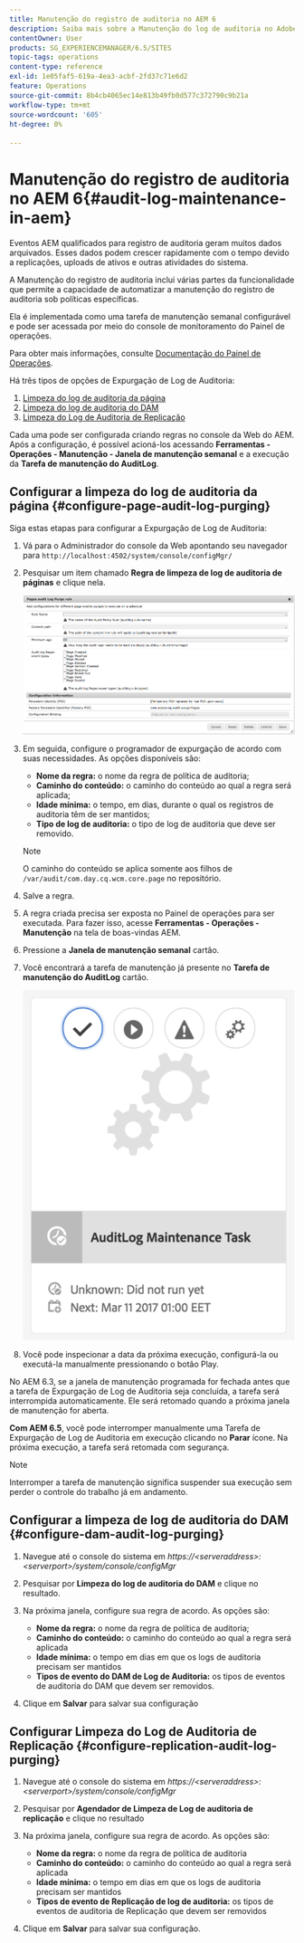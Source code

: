 ```yaml
---
title: Manutenção do registro de auditoria no AEM 6
description: Saiba mais sobre a Manutenção do log de auditoria no Adobe Experience Manager (AEM).
contentOwner: User
products: SG_EXPERIENCEMANAGER/6.5/SITES
topic-tags: operations
content-type: reference
exl-id: 1e05faf5-619a-4ea3-acbf-2fd37c71e6d2
feature: Operations
source-git-commit: 8b4cb4065ec14e813b49fb0d577c372790c9b21a
workflow-type: tm+mt
source-wordcount: '605'
ht-degree: 0%

---
```


# Manutenção do registro de auditoria no AEM 6{#audit-log-maintenance-in-aem}

Eventos AEM qualificados para registro de auditoria geram muitos dados arquivados. Esses dados podem crescer rapidamente com o tempo devido a replicações, uploads de ativos e outras atividades do sistema.

A Manutenção do registro de auditoria inclui várias partes da funcionalidade que permite a capacidade de automatizar a manutenção do registro de auditoria sob políticas específicas.

Ela é implementada como uma tarefa de manutenção semanal configurável e pode ser acessada por meio do console de monitoramento do Painel de operações.

Para obter mais informações, consulte [Documentação do Painel de Operações](/help/sites-administering/operations-dashboard.md).

Há três tipos de opções de Expurgação de Log de Auditoria:

1. [Limpeza do log de auditoria da página](/help/sites-administering/operations-audit-log.md#configure-page-audit-log-purging)
1. [Limpeza do log de auditoria do DAM](/help/sites-administering/operations-audit-log.md#configure-dam-audit-log-purging)
1. [Limpeza do Log de Auditoria de Replicação](/help/sites-administering/operations-audit-log.md#configure-replication-audit-log-purging)

Cada uma pode ser configurada criando regras no console da Web do AEM. Após a configuração, é possível acioná-los acessando **Ferramentas - Operações - Manutenção - Janela de manutenção semanal** e a execução da **Tarefa de manutenção do AuditLog**.

## Configurar a limpeza do log de auditoria da página {#configure-page-audit-log-purging}

Siga estas etapas para configurar a Expurgação de Log de Auditoria:

1. Vá para o Administrador do console da Web apontando seu navegador para `http://localhost:4502/system/console/configMgr/`

1. Pesquisar um item chamado **Regra de limpeza de log de auditoria de páginas** e clique nela.

   ![chlimage_1-365](assets/chlimage_1-365.png)

1. Em seguida, configure o programador de expurgação de acordo com suas necessidades. As opções disponíveis são:

   * **Nome da regra:** o nome da regra de política de auditoria;
   * **Caminho do conteúdo:** o caminho do conteúdo ao qual a regra será aplicada;
   * **Idade mínima:** o tempo, em dias, durante o qual os registros de auditoria têm de ser mantidos;
   * **Tipo de log de auditoria:** o tipo de log de auditoria que deve ser removido.

   >[!NOTE]
   >
   >O caminho do conteúdo se aplica somente aos filhos de `/var/audit/com.day.cq.wcm.core.page` no repositório.

1. Salve a regra.
1. A regra criada precisa ser exposta no Painel de operações para ser executada. Para fazer isso, acesse **Ferramentas - Operações - Manutenção** na tela de boas-vindas AEM.

1. Pressione a **Janela de manutenção semanal** cartão.

1. Você encontrará a tarefa de manutenção já presente no **Tarefa de manutenção do AuditLog** cartão.

   ![chlimage_1-366](assets/chlimage_1-366.png)

1. Você pode inspecionar a data da próxima execução, configurá-la ou executá-la manualmente pressionando o botão Play.

No AEM 6.3, se a janela de manutenção programada for fechada antes que a tarefa de Expurgação de Log de Auditoria seja concluída, a tarefa será interrompida automaticamente. Ele será retomado quando a próxima janela de manutenção for aberta.

**Com AEM 6.5**, você pode interromper manualmente uma Tarefa de Expurgação de Log de Auditoria em execução clicando no **Parar** ícone. Na próxima execução, a tarefa será retomada com segurança.

>[!NOTE]
>
>Interromper a tarefa de manutenção significa suspender sua execução sem perder o controle do trabalho já em andamento.

## Configurar a limpeza de log de auditoria do DAM {#configure-dam-audit-log-purging}

1. Navegue até o console do sistema em *https://&lt;serveraddress>:&lt;serverport>/system/console/configMgr*
1. Pesquisar por **Limpeza do log de auditoria do DAM** e clique no resultado.
1. Na próxima janela, configure sua regra de acordo. As opções são:

   * **Nome da regra:** o nome da regra de política de auditoria;
   * **Caminho do conteúdo:** o caminho do conteúdo ao qual a regra será aplicada
   * **Idade mínima:** o tempo em dias em que os logs de auditoria precisam ser mantidos
   * **Tipos de evento do DAM de Log de Auditoria:** os tipos de eventos de auditoria do DAM que devem ser removidos.

1. Clique em **Salvar** para salvar sua configuração

## Configurar Limpeza do Log de Auditoria de Replicação  {#configure-replication-audit-log-purging}

1. Navegue até o console do sistema em *https://&lt;serveraddress>:&lt;serverport>/system/console/configMgr*
1. Pesquisar por **Agendador de Limpeza de Log de auditoria de replicação** e clique no resultado
1. Na próxima janela, configure sua regra de acordo. As opções são:

   * **Nome da regra:** o nome da regra de política de auditoria
   * **Caminho do conteúdo:** o caminho do conteúdo ao qual a regra será aplicada
   * **Idade mínima:** o tempo em dias em que os logs de auditoria precisam ser mantidos
   * **Tipos de evento de Replicação de log de auditoria:** os tipos de eventos de auditoria de Replicação que devem ser removidos

1. Clique em **Salvar** para salvar sua configuração.
